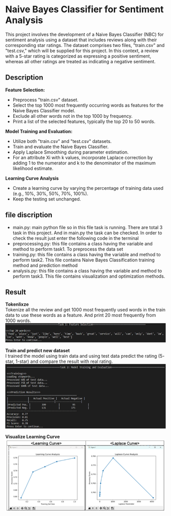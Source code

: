 # Naive Bayes Classifier for Sentiment Analysis
This project involves the development of a Naive Bayes Classifier (NBC) for sentiment analysis using a dataset that includes reviews along with their corresponding star ratings. The dataset comprises two files, "train.csv" and "test.csv," which will be supplied for this project. In this context, a review with a 5-star rating is categorized as expressing a positive sentiment, whereas all other ratings are treated as indicating a negative sentiment.

## Description

**Feature Selection:**   
- Preprocess "train.csv" dataset.
- Select the top 1000 most frequently occurring words as features for the Naive Bayes Classifier model.
- Exclude all other words not in the top 1000 by frequency.
- Print a list of the selected features, typically the top 20 to 50 words.

**Model Training and Evaluation:**   
- Utilize both "train.csv" and "test.csv" datasets.
- Train and evaluate the Naive Bayes Classifier.
- Apply Laplace Smoothing during parameter estimation.
- For an attribute Xi with k values, incorporate Laplace correction by adding 1 to the numerator and k to the denominator of the maximum likelihood estimate.

**Learning Curve Analysis**   
- Create a learning curve by varying the percentage of training data used (e.g., 10%, 30%, 50%, 70%, 100%).
- Keep the testing set unchanged.

## file discription
- main.py: main python file so in this file task is running. There are total 3 task in this project. And in main.py the task can be checked. In order to check the result just enter the following code in the terminal 
- preprocessing.py: this file contains a class having the variable and method to perform task1. To preprocess the data set
- training.py: this file contains a class having the variable and method to perform task2. This file contains Naive Bayes Classification training method and prediction method
- analysis.py: this file contains a class having the variable and method to perform task3. This file contains visualization and optimization methods.

## Result

**Tokenlixze**   
Tokenize all the review and get 1000 most frequently used words in the train data to use these words as a feature. And print 20 most frequently from 1000 words.   
![](x/Screenshot%202023-11-02%20at%2011.12.57%20PM.png)

**Train and predict new dataset**   
I trained the model using train data and using test data predict the rating (5- star, 1-star) and compare the result with real rating.   
![](x/Screenshot%202023-11-02%20at%2011.14.26%20PM.png)

**Visualize Learning Curve**   
![](x/Screenshot%202023-11-02%20at%2011.15.31%20PM.png)
